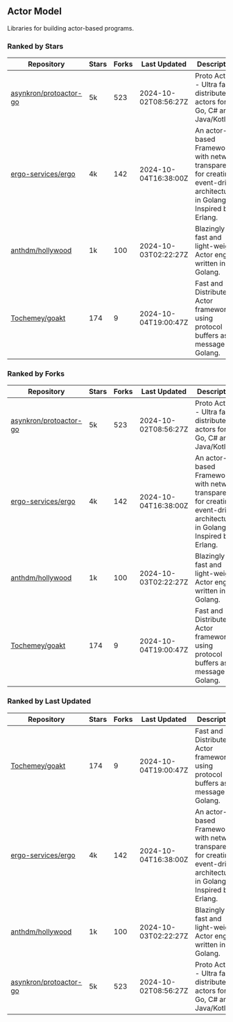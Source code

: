 ## Actor Model

Libraries for building actor-based programs.

### Ranked by Stars

| Repository | Stars | Forks | Last Updated | Description | 
|------------|-------|-------|--------------|-------------|
| [asynkron/protoactor-go](https://github.com/asynkron/protoactor-go) | 5k | 523 | 2024-10-02T08:56:27Z |  Proto Actor - Ultra fast distributed actors for Go, C# and Java/Kotlin. |
| [ergo-services/ergo](https://github.com/ergo-services/ergo) | 4k | 142 | 2024-10-04T16:38:00Z |  An actor-based Framework with network transparency for creating event-driven architecture in Golang. Inspired by Erlang. |
| [anthdm/hollywood](https://github.com/anthdm/hollywood) | 1k | 100 | 2024-10-03T02:22:27Z |  Blazingly fast and light-weight Actor engine written in Golang. |
| [Tochemey/goakt](https://github.com/Tochemey/goakt) | 174 | 9 | 2024-10-04T19:00:47Z |  Fast and Distributed Actor framework using protocol buffers as message for Golang. |

### Ranked by Forks

| Repository | Stars | Forks | Last Updated | Description | 
|------------|-------|-------|--------------|-------------|
| [asynkron/protoactor-go](https://github.com/asynkron/protoactor-go) | 5k | 523 | 2024-10-02T08:56:27Z |  Proto Actor - Ultra fast distributed actors for Go, C# and Java/Kotlin. |
| [ergo-services/ergo](https://github.com/ergo-services/ergo) | 4k | 142 | 2024-10-04T16:38:00Z |  An actor-based Framework with network transparency for creating event-driven architecture in Golang. Inspired by Erlang. |
| [anthdm/hollywood](https://github.com/anthdm/hollywood) | 1k | 100 | 2024-10-03T02:22:27Z |  Blazingly fast and light-weight Actor engine written in Golang. |
| [Tochemey/goakt](https://github.com/Tochemey/goakt) | 174 | 9 | 2024-10-04T19:00:47Z |  Fast and Distributed Actor framework using protocol buffers as message for Golang. |

### Ranked by Last Updated

| Repository | Stars | Forks | Last Updated | Description | 
|------------|-------|-------|--------------|-------------|
| [Tochemey/goakt](https://github.com/Tochemey/goakt) | 174 | 9 | 2024-10-04T19:00:47Z |  Fast and Distributed Actor framework using protocol buffers as message for Golang. |
| [ergo-services/ergo](https://github.com/ergo-services/ergo) | 4k | 142 | 2024-10-04T16:38:00Z |  An actor-based Framework with network transparency for creating event-driven architecture in Golang. Inspired by Erlang. |
| [anthdm/hollywood](https://github.com/anthdm/hollywood) | 1k | 100 | 2024-10-03T02:22:27Z |  Blazingly fast and light-weight Actor engine written in Golang. |
| [asynkron/protoactor-go](https://github.com/asynkron/protoactor-go) | 5k | 523 | 2024-10-02T08:56:27Z |  Proto Actor - Ultra fast distributed actors for Go, C# and Java/Kotlin. |

